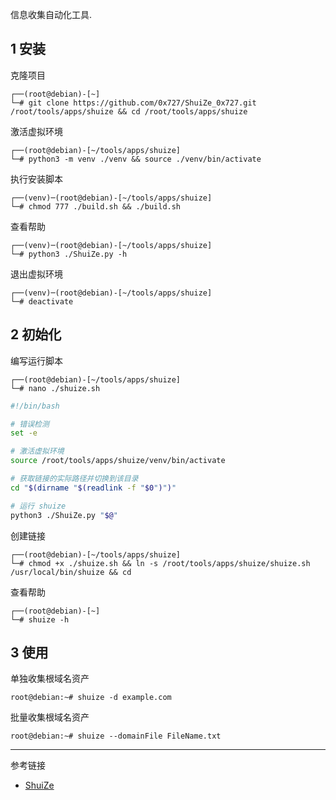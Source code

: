 信息收集自动化工具.

## 1 安装

克隆项目

```
┌──(root@debian)-[~]
└─# git clone https://github.com/0x727/ShuiZe_0x727.git /root/tools/apps/shuize && cd /root/tools/apps/shuize
```

激活虚拟环境

```
┌──(root@debian)-[~/tools/apps/shuize]
└─# python3 -m venv ./venv && source ./venv/bin/activate
```

执行安装脚本

```
┌──(venv)─(root@debian)-[~/tools/apps/shuize]
└─# chmod 777 ./build.sh && ./build.sh
```

查看帮助

```
┌──(venv)─(root@debian)-[~/tools/apps/shuize]
└─# python3 ./ShuiZe.py -h
```

退出虚拟环境

```
┌──(venv)─(root@debian)-[~/tools/apps/shuize]
└─# deactivate
```

## 2 初始化

编写运行脚本

```
┌──(root@debian)-[~/tools/apps/shuize]
└─# nano ./shuize.sh
```

```sh
#!/bin/bash

# 错误检测
set -e

# 激活虚拟环境
source /root/tools/apps/shuize/venv/bin/activate

# 获取链接的实际路径并切换到该目录
cd "$(dirname "$(readlink -f "$0")")"

# 运行 shuize
python3 ./ShuiZe.py "$@"
```

创建链接

```
┌──(root@debian)-[~/tools/apps/shuize]
└─# chmod +x ./shuize.sh && ln -s /root/tools/apps/shuize/shuize.sh /usr/local/bin/shuize && cd
```

查看帮助

```
┌──(root@debian)-[~]
└─# shuize -h
```

## 3 使用

单独收集根域名资产

```shell
root@debian:~# shuize -d example.com
```

批量收集根域名资产

```shell
root@debian:~# shuize --domainFile FileName.txt
```

---

参考链接

- [ShuiZe](https://github.com/0x727/ShuiZe_0x727)
